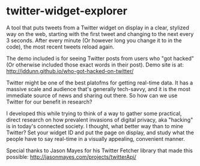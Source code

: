# twitter-widget-explorer
A tool that puts tweets from a Twitter widget on display in a clear, stylized way on the web, starting with the first tweet and changing to the next every 3 seconds. After every minute (Or however long you change it to in the code), the most recent tweets reload again. 

The demo included is for seeing Twitter posts from users who "got hacked" (Or otherwise included those exact words in their post). Demo site is at: http://jddunn.github.io/who-got-hacked-on-twitter/

Twitter might be one of the best platofms for getting real-time data. It has a massive scale and audience that's generally tech-savvy, and it is the most immediate source of news and sharing out there. So how can we use Twitter for our benefit in research?

I developed this while trying to think of a way to gather some practical, direct research on how prevalent invasions of digital privacy, aka "hacking" is in today's connected society. I thought, what better way than to mine Twitter? Set your widget ID and put the page on display, and study what the people have to say real-time in a visually appealing, convenient manner. 

Special thanks to Jason Mayes for his Twitter Fetcher library that made this possible: http://jasonmayes.com/projects/twitterApi/
